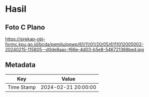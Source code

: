 # Hasil

## Foto C Plano

https://sirekap-obj-formc.kpu.go.id/bcda/pemilu/ppwp/61/11/01/20/05/6111012005002-20240215-115805--d0de8aac-f66e-4d03-b5e8-546721368bed.jpg


## Metadata

| Key        | Value               |
| ---------- | ------------------- |
| Time Stamp | 2024-02-21 20:00:00 |



